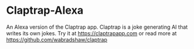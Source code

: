# Claptrap-Alexa
An Alexa version of the Claptrap app. Claptrap is a joke generating AI that writes its own jokes. Try it at https://claptrapapp.com or read more at https://github.com/wabradshaw/claptrap

